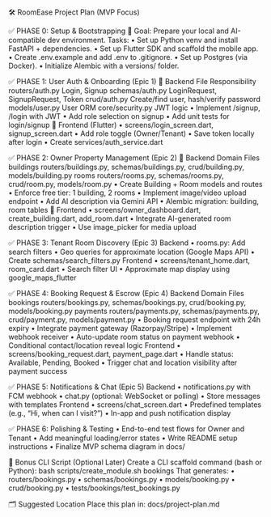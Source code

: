 🛠️ RoomEase Project Plan (MVP Focus)

✅ PHASE 0: Setup & Bootstrapping
🧱 Goal:
Prepare your local and AI-compatible dev environment.
Tasks:
	•	Set up Python venv and install FastAPI + dependencies.
	•	Set up Flutter SDK and scaffold the mobile app.
	•	Create .env.example and add .env to .gitignore.
	•	Set up Postgres (via Docker).
	•	Initialize Alembic with a versions/ folder.

✅ PHASE 1: User Auth & Onboarding (Epic 1)
🧩 Backend
File
Responsibility
routers/auth.py
Login, Signup
schemas/auth.py
LoginRequest, SignupRequest, Token
crud/auth.py
Create/find user, hash/verify password
models/user.py
User ORM
core/security.py
JWT logic
	•	Implement /signup, /login with JWT
	•	Add role selection on signup
	•	Add unit tests for login/signup
🧩 Frontend (Flutter)
	•	screens/login_screen.dart, signup_screen.dart
	•	Add role toggle (Owner/Tenant)
	•	Save token locally after login
	•	Create services/auth_service.dart

✅ PHASE 2: Owner Property Management (Epic 2)
🧩 Backend
Domain
Files
buildings
routers/buildings.py, schemas/buildings.py, crud/building.py, models/building.py
rooms
routers/rooms.py, schemas/rooms.py, crud/room.py, models/room.py
	•	Create Building + Room models and routes
	•	Enforce free tier: 1 building, 2 rooms
	•	Implement image/video upload endpoint
	•	Add AI description via Gemini API
	•	Alembic migration: building, room tables
🧩 Frontend
	•	screens/owner_dashboard.dart, create_building.dart, add_room.dart
	•	Integrate AI-generated room description trigger
	•	Use image_picker for media upload

✅ PHASE 3: Tenant Room Discovery (Epic 3)
Backend
	•	rooms.py: Add search filters
	•	Geo queries for approximate location (Google Maps API)
	•	Create schemas/search_filters.py
Frontend
	•	screens/tenant_home.dart, room_card.dart
	•	Search filter UI
	•	Approximate map display using google_maps_flutter

✅ PHASE 4: Booking Request & Escrow (Epic 4)
Backend
Domain
Files
bookings
routers/bookings.py, schemas/bookings.py, crud/booking.py, models/booking.py
payments
routers/payments.py, schemas/payments.py, crud/payment.py, models/payment.py
	•	Booking request endpoint with 24h expiry
	•	Integrate payment gateway (Razorpay/Stripe)
	•	Implement webhook receiver
	•	Auto-update room status on payment webhook
	•	Conditional contact/location reveal logic
Frontend
	•	screens/booking_request.dart, payment_page.dart
	•	Handle status: Available, Pending, Booked
	•	Trigger chat and location visibility after payment success

✅ PHASE 5: Notifications & Chat (Epic 5)
Backend
	•	notifications.py with FCM webhook
	•	chat.py (optional: WebSocket or polling)
	•	Store messages with templates
Frontend
	•	screens/chat_screen.dart
	•	Predefined templates (e.g., “Hi, when can I visit?”)
	•	In-app and push notification display

✅ PHASE 6: Polishing & Testing
	•	End-to-end test flows for Owner and Tenant
	•	Add meaningful loading/error states
	•	Write README setup instructions
	•	Finalize MVP schema diagram in docs/

🧠 Bonus CLI Script (Optional Later)
Create a CLI scaffold command (bash or Python):
bash scripts/create_module.sh bookings
That generates:
	•	routers/bookings.py
	•	schemas/bookings.py
	•	models/booking.py
	•	crud/booking.py
	•	tests/bookings/test_bookings.py

🗂️ Suggested Location
Place this plan in:
docs/project-plan.md
